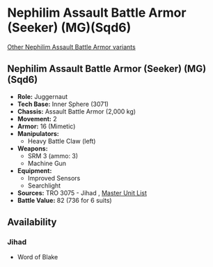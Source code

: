 # Nephilim Assault Battle Armor (Seeker) (MG)(Sqd6) 

[Other Nephilim Assault Battle Armor variants](../nephilim_assault_battle_armor.md) 

## Nephilim Assault Battle Armor (Seeker) (MG)(Sqd6) 

- **Role:** Juggernaut 
- **Tech Base:** Inner Sphere (3071) 
- **Chassis:** Assault Battle Armor (2,000 kg) 
- **Movement:** 2 
- **Armor:** 16 (Mimetic) 
- **Manipulators:** 
  - Heavy Battle Claw (left) 
- **Weapons:** 
  - SRM 3 (ammo: 3) 
  - Machine Gun 
- **Equipment:** 
  - Improved Sensors 
  - Searchlight 
- **Sources:** TRO 3075 - Jihad , [Master Unit List](http://masterunitlist.info/Unit/Details/9012) 
- **Battle Value:** 82 (736 for 6 suits) 

## Availability 

### Jihad 

- Word of Blake 

